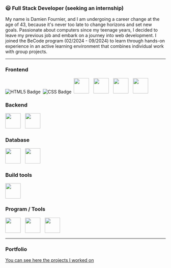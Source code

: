 ### 😃 Full Stack Developer (seeking an internship)
My name is Damien Fournier, and I am undergoing a career change at the age of 43, because it's never too late to change horizons and set new goals. Passionate about computers since my teenage years, I decided to leave my previous job and embark on a journey into web development. I joined the BeCode program (02/2024 - 09/2024) to learn through hands-on experience in an active learning environment that combines individual work with group projects.

---

### Frontend  
<div style="display: inline-block; margin-right: 3px;">
  <img src="https://img.shields.io/badge/frontend%20-%20HTML5%20-%20orange" alt="HTML5 Badge"/>
</div>
<div style="display: inline-block; margin-right: 3px;">
  <img src="https://img.shields.io/badge/frontend%20-%20CSS%20-%20lightblue" alt="CSS Badge"/>
</div>

<div style="display: inline-block; margin-right: 10px;">
  <img src="https://cdn.jsdelivr.net/gh/devicons/devicon@latest/icons/sass/sass-original.svg" width="48px" height="48px"/>
</div>
<div style="display: inline-block; margin-right: 10px;">
  <img src="https://cdn.jsdelivr.net/gh/devicons/devicon@latest/icons/javascript/javascript-original.svg" width="48px" height="48px"/>
</div>
<div style="display: inline-block; margin-right: 10px;">
  <img src="https://cdn.jsdelivr.net/gh/devicons/devicon@latest/icons/react/react-original-wordmark.svg" width="48px" height="48px"/>
</div>
<div style="display: inline-block;">
  <img src="https://cdn.jsdelivr.net/gh/devicons/devicon@latest/icons/typescript/typescript-original.svg" width="48px" height="48px"/>
</div>

                                  
### Backend           
<div style="display: inline-block; margin-right: 10px;">
  <img src="https://cdn.jsdelivr.net/gh/devicons/devicon@latest/icons/php/php-original.svg" width="48px" height="48px"/>
</div>
<div style="display: inline-block;">
  <img src="https://cdn.jsdelivr.net/gh/devicons/devicon@latest/icons/laravel/laravel-original-wordmark.svg" width="48px" height="48px"/>
</div>


### Database
<div style="display: inline-block; margin-right: 10px;">
  <img src="https://cdn.jsdelivr.net/gh/devicons/devicon@latest/icons/mysql/mysql-original-wordmark.svg" width="48px" height="48px"/>
</div>
<div style="display: inline-block;">
  <img src="https://cdn.jsdelivr.net/gh/devicons/devicon@latest/icons/mariadb/mariadb-original-wordmark.svg" width="48px" height="48px"/>
</div>

          
### Build tools
<img src="https://cdn.jsdelivr.net/gh/devicons/devicon@latest/icons/vitejs/vitejs-original.svg" width="48px" height="48px"/>

### Program / Tools
<div style="display: inline-block; margin-right: 10px;">
  <img src="https://cdn.jsdelivr.net/gh/devicons/devicon@latest/icons/vscode/vscode-original-wordmark.svg" width="48px" height="48px"/>
</div>
<div style="display: inline-block; margin-right: 10px;">
  <img src="https://cdn.jsdelivr.net/gh/devicons/devicon@latest/icons/git/git-original-wordmark.svg" width="48px" height="48px"/>
</div>
<div style="display: inline-block;">
  <img src="https://cdn.jsdelivr.net/gh/devicons/devicon@latest/icons/figma/figma-original.svg" width="48px" height="48px"/>
</div>


---

### Portfolio
<a href="https://www.imadeus.be/others/portfolio" target="_blank">You can see here the projects I worked on</a>




          
          
